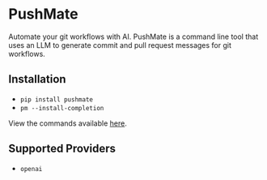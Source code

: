 # PushMate

Automate your git workflows with AI. PushMate is a command line tool that uses an LLM to generate commit and pull request messages for git workflows.

## Installation

- `pip install pushmate`
- `pm --install-completion`

View the commands available [here](COMMANDS.md).

## Supported Providers
- `openai`